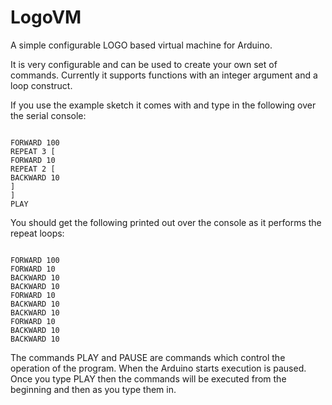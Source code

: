 LogoVM
==============

A simple configurable LOGO based virtual machine for Arduino.

It is very configurable and can be used to create your own set of commands. Currently it supports functions with an integer argument and a loop construct.

If you use the example sketch it comes with and type in the following over the serial console:

```LOGO

FORWARD 100
REPEAT 3 [
FORWARD 10
REPEAT 2 [
BACKWARD 10
]
]
PLAY

```

You should get the following printed out over the console as it performs the repeat loops:

```LOGO

FORWARD 100
FORWARD 10
BACKWARD 10
BACKWARD 10
FORWARD 10
BACKWARD 10
BACKWARD 10
FORWARD 10
BACKWARD 10
BACKWARD 10

```

The commands PLAY and PAUSE are commands which control the operation of the program. When the Arduino starts execution is paused. Once you type PLAY then the commands will be executed from the beginning and then as you type them in.
